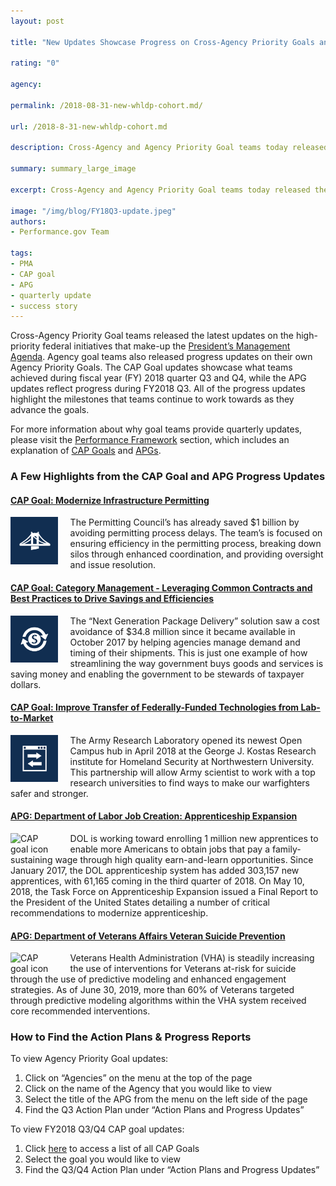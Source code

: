 ```yaml
---
layout: post

title: "New Updates Showcase Progress on Cross-Agency Priority Goals and Agency Priority Goals"

rating: "0"

agency:

permalink: /2018-08-31-new-whldp-cohort.md/

url: /2018-8-31-new-whldp-cohort.md

description: Cross-Agency and Agency Priority Goal teams today released the latest updates on the progress of high-priority federal initiatives..

summary: summary_large_image

excerpt: Cross-Agency and Agency Priority Goal teams today released the latest updates on the progress of high-priority federal initiatives..

image: "/img/blog/FY18Q3-update.jpeg"
authors:
- Performance.gov Team

tags:
- PMA
- CAP goal
- APG
- quarterly update
- success story
---
```

Cross-Agency Priority Goal teams released the latest updates on the high-priority federal initiatives that make-up the [President’s Management Agenda](../PMA/PMA.html). Agency goal teams also released progress updates on their own Agency Priority Goals. The CAP Goal updates showcase what teams achieved during fiscal year (FY) 2018 quarter Q3 and Q4, while the APG updates reflect progress during FY2018 Q3. All of the progress updates highlight the milestones that teams continue to work towards as they advance the goals.

For more information about why goal teams provide quarterly updates, please visit the [Performance Framework](../about/framework_about.html) section, which includes an explanation of [CAP Goals](../about/CAP_about.html) and [APGs](../about/APG_about.html).

### A Few Highlights from the CAP Goal and APG Progress Updates

#### [CAP Goal: Modernize Infrastructure Permitting](../CAP/CAP_goal_12.html)

<img src="../img/CAP_icons/Icon_Modernize_Infrastructure_twitter.png" style="width:15%;float:left;margin-right:20px;" alt="CAP goal icon">The Permitting Council’s has already saved $1 billion by avoiding permitting process delays. The team’s is focused on ensuring efficiency in the permitting process, breaking down silos through enhanced coordination, and providing oversight and issue resolution.

#### [CAP Goal: Category Management - Leveraging Common Contracts and Best Practices to Drive Savings and Efficiencies](../CAP/CAP_goal_7.html)

<img src="../img/CAP_icons/Icon_Category_Management_twitter.png" style="width:15%;float:left;margin-right:20px;" alt="CAP goal icon">The “Next Generation Package Delivery” solution saw a cost avoidance of $34.8 million since it became available in October 2017 by helping agencies manage demand and timing of their shipments. This is just one example of how streamlining the way government buys goods and services is saving money and enabling the government to be stewards of taxpayer dollars.

#### [CAP Goal: Improve Transfer of Federally-Funded Technologies from Lab-to-Market](../CAP/CAP_goal_14.html)

<img src="../img/CAP_icons/Icon_Enhance_Technology_twitter.png" style="width:15%;float:left;margin-right:20px;" alt="CAP goal icon">The Army Research Laboratory opened its newest Open Campus hub in April 2018 at the George J. Kostas Research institute for Homeland Security at Northwestern University. This partnership will allow Army scientist to work with a top research universities to find ways to make our warfighters safer and stronger.

#### [APG: Department of Labor Job Creation: Apprenticeship Expansion](../labor/APG_labor_3.html)

<img src="../img/agency/Labor_Department_Seal.png" style="width:15%;float:left;margin-right:20px;" alt="CAP goal icon">DOL is working toward enrolling 1 million new apprentices to enable more Americans to obtain jobs that pay a family-sustaining wage through high quality earn-and-learn opportunities. Since January 2017, the DOL apprenticeship system has added 303,157 new apprentices, with 61,165 coming in the third quarter of 2018. On May 10, 2018, the Task Force on Apprenticeship Expansion issued a Final Report to the President of the United States detailing a number of critical recommendations to modernize apprenticeship.

#### [APG: Department of Veterans Affairs Veteran Suicide Prevention](../veterans_affairs/APG_va_4.html)

<img src="../img/agency/Veterans_Affairs_Department_Seal.png" style="width:15%;float:left;margin-right:20px;" alt="CAP goal icon">Veterans Health Administration (VHA) is steadily increasing the use of interventions for Veterans at-risk for suicide through the use of predictive modeling and enhanced engagement strategies. As of June 30, 2019, more than 60% of Veterans targeted through predictive modeling algorithms within the VHA system received core recommended interventions.

### How to Find the Action Plans & Progress Reports

To view Agency Priority Goal updates:
1. Click on “Agencies” on the menu at the top of the page
2. Click on the name of the Agency that you would like to view
3. Select the title of the APG from the menu on the left side of the page
4. Find the Q3 Action Plan under “Action Plans and Progress Updates”

To view FY2018 Q3/Q4 CAP goal updates:
1. Click <a href="../CAP/CAP_goals.html">here</a> to access a list of all CAP Goals
2. Select the goal you would like to view
3. Find the Q3/Q4 Action Plan under “Action Plans and Progress Updates”
